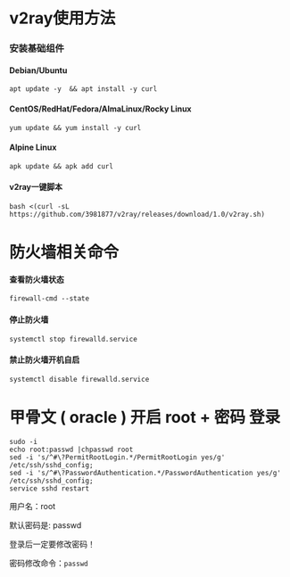 # v2ray使用方法

### 安装基础组件

#### Debian/Ubuntu
```
apt update -y  && apt install -y curl
```
#### CentOS/RedHat/Fedora/AlmaLinux/Rocky Linux
```
yum update && yum install -y curl
```
#### Alpine Linux
```
apk update && apk add curl
```
#### v2ray一键脚本
```
bash <(curl -sL https://github.com/3981877/v2ray/releases/download/1.0/v2ray.sh)
```


 # 防火墙相关命令
 
 #### 查看防火墙状态
```
firewall-cmd --state
```   
#### 停止防火墙
```
systemctl stop firewalld.service
```   
#### 禁止防火墙开机自启
```
systemctl disable firewalld.service
```

# 甲骨文 ( oracle ) 开启 root + 密码 登录
```
sudo -i
echo root:passwd |chpasswd root
sed -i 's/^#\?PermitRootLogin.*/PermitRootLogin yes/g' /etc/ssh/sshd_config;
sed -i 's/^#\?PasswordAuthentication.*/PasswordAuthentication yes/g' /etc/ssh/sshd_config;
service sshd restart
```
用户名：root

默认密码是: passwd

登录后一定要修改密码！

密码修改命令：```passwd```
